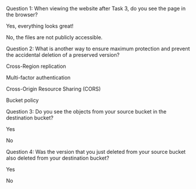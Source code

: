 Question 1: When viewing the website after Task 3, do you see the page in the browser?

 Yes, everything looks great!
 
 No, the files are not publicly accessible.


Question 2: What is another way to ensure maximum protection and prevent the accidental deletion of a preserved version?

 Cross-Region replication
 
 Multi-factor authentication
 
 Cross-Origin Resource Sharing (CORS)
 
 Bucket policy


Question 3: Do you see the objects from your source bucket in the destination bucket?

 Yes
 
 No


Question 4: Was the version that you just deleted from your source bucket also deleted from your destination bucket?

 Yes
 
 No
